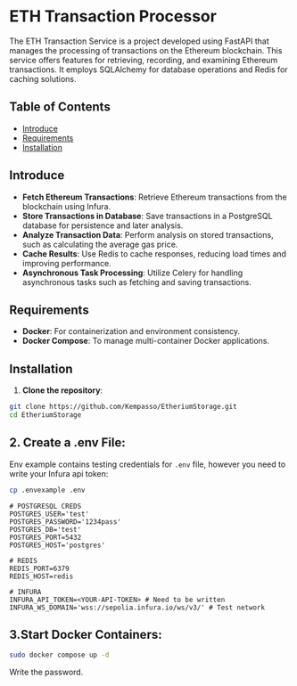 # ETH Transaction Processor

The ETH Transaction Service is a project developed using FastAPI that manages the processing of transactions on the Ethereum blockchain. This service offers features for retrieving, recording, and examining Ethereum transactions. It employs SQLAlchemy for database operations and Redis for caching solutions.

## Table of Contents

- [Introduce](#introduce)
- [Requirements](#requirements)
- [Installation](#installation)

## Introduce

- **Fetch Ethereum Transactions**: Retrieve Ethereum transactions from the blockchain using Infura.
- **Store Transactions in Database**: Save transactions in a PostgreSQL database for persistence and later analysis.
- **Analyze Transaction Data**: Perform analysis on stored transactions, such as calculating the average gas price.
- **Cache Results**: Use Redis to cache responses, reducing load times and improving performance.
- **Asynchronous Task Processing**: Utilize Celery for handling asynchronous tasks such as fetching and saving transactions.

## Requirements

- **Docker**: For containerization and environment consistency.
- **Docker Compose**: To manage multi-container Docker applications.

## Installation

1. **Clone the repository**:

```bash
git clone https://github.com/Kempasso/EtheriumStorage.git
cd EtheriumStorage
```

## 2. Create a .env File:

Env example contains testing credentials for `.env` file, however you need to write your Infura api token:

```bash
cp .envexample .env
```

```env
# POSTGRESQL CREDS
POSTGRES_USER='test'
POSTGRES_PASSWORD='1234pass'
POSTGRES_DB='test'
POSTGRES_PORT=5432
POSTGRES_HOST='postgres'

# REDIS
REDIS_PORT=6379
REDIS_HOST=redis

# INFURA
INFURA_API_TOKEN=<YOUR-API-TOKEN> # Need to be written
INFURA_WS_DOMAIN='wss://sepolia.infura.io/ws/v3/' # Test network
```

## 3.Start Docker Containers:


```bash
sudo docker compose up -d
```
Write the password.